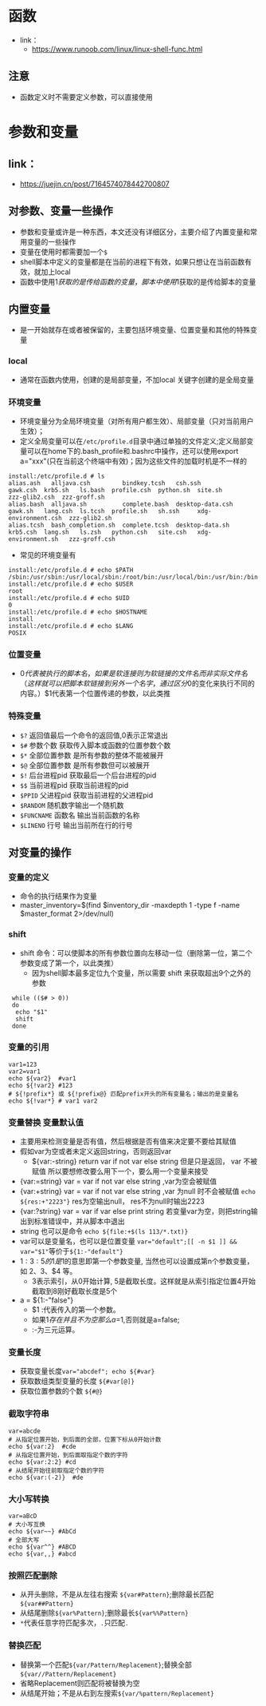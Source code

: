 # 函数
- link：
    - https://www.runoob.com/linux/linux-shell-func.html
## 注意
- 函数定义时不需要定义参数，可以直接使用

# 参数和变量
## link：
- https://juejin.cn/post/7164574078442700807
## 对参数、变量一些操作
- 参数和变量或许是一种东西，本文还没有详细区分，主要介绍了内置变量和常用变量的一些操作
- 变量在使用时都需要加一个`$`
- shell脚本中定义的变量都是在当前的进程下有效，如果只想让在当前函数有效，就加上local 
- 函数中使用$1获取的是传给函数的变量，脚本中使用$1获取的是传给脚本的变量
## 内置变量
- 是一开始就存在或者被保留的，主要包括环境变量、位置变量和其他的特殊变量
### local 
- 通常在函数内使用，创建的是局部变量，不加local 关键字创建的是全局变量
### 环境变量
- 环境变量分为全局环境变量（对所有用户都生效）、局部变量（只对当前用户生效）；
- 定义全局变量可以在`/etc/profile.d`目录中通过单独的文件定义;定义局部变量可以在home下的.bash_profile和.bashrc中操作，还可以使用export a="xxx"(只在当前这个终端中有效)；因为这些文件的加载时机是不一样的
```
install:/etc/profile.d # ls
alias.ash   alljava.csh         bindkey.tcsh   csh.ssh           gawk.csh  krb5.sh   ls.bash  profile.csh  python.sh  site.sh              zzz-glib2.csh  zzz-groff.sh
alias.bash  alljava.sh          complete.bash  desktop-data.csh  gawk.sh   lang.csh  ls.tcsh  profile.sh   sh.ssh     xdg-environment.csh  zzz-glib2.sh
alias.tcsh  bash_completion.sh  complete.tcsh  desktop-data.sh   krb5.csh  lang.sh   ls.zsh   python.csh   site.csh   xdg-environment.sh   zzz-groff.csh
```
- 常见的环境变量有
```
install:/etc/profile.d # echo $PATH
/sbin:/usr/sbin:/usr/local/sbin:/root/bin:/usr/local/bin:/usr/bin:/bin
install:/etc/profile.d # echo $USER
root
install:/etc/profile.d # echo $UID
0
install:/etc/profile.d # echo $HOSTNAME
install
install:/etc/profile.d # echo $LANG
POSIX
```
### 位置变量
- $0代表被执行的脚本名，如果是软连接则为软链接的文件名而非实际文件名（这样就可以把脚本软链接到另外一个名字，通过区分$0的变化来执行不同的内容。）$1代表第一个位置传递的参数，以此类推

### 特殊变量
- `$?` 返回值最后一个命令的返回值,0表示正常退出
- `$#` 参数个数 获取传入脚本或函数的位置参数个数
- `$*` 全部位置参数 是所有参数的整体不能被展开
- `$@` 全部位置参数 是所有参数但可以被展开
- `$!` 后台进程pid 获取最后一个后台进程的pid
- `$$` 当前进程pid 获取当前进程的pid
- `$PPID` 父进程pid 获取当前进程的父进程pid
- `$RANDOM` 随机数字输出一个随机数
- `$FUNCNAME` 函数名 输出当前函数的名称
- `$LINENO` 行号 输出当前所在行的行号

## 对变量的操作
### 变量的定义
- 命令的执行结果作为变量
- master_inventory=$(find $inventory_dir -maxdepth 1  -type f -name $master_format  2>/dev/null)
### shift
- shift 命令：可以使脚本的所有参数位置向左移动一位（删除第一位，第二个参数变成了第一个，以此类推）
    - 因为shell脚本最多定位九个变量，所以需要 shift 来获取超出9个之外的 参数
```
 while (($# > 0))
 do
  echo "$1"
  shift
 done
```
### 变量的引用
```
var1=123
var2=var1
echo ${var2}  #var1
echo ${!var2} #123
# ${!prefix*} 或 ${!prefix@} 匹配prefix开头的所有变量名；输出的是变量名
echo ${!var*} # var1 var2
```
### 变量替换 变量默认值
- 主要用来检测变量是否有值，然后根据是否有值来决定要不要给其赋值
- 假如var为空或者未定义返回string，否则返回var
    - ${var:-string} return var if not var else string 但是只是返回， var 不被赋值 所以要想修改要么用下一个，要么用一个变量来接受
- {var:=string} var = var if not var else string ,var为空会被赋值
- {var:+string} var = var if not var else string ,var 为null 时不会被赋值 `echo ${res:+"2223"}` res为空输出null， res不为null时输出2223
- {var:?string} var = var if var else print string 若变量var为空，则把string输出到标准错误中，并从脚本中退出
- string 也可以是命令 `echo ${file:+$(ls 113/*.txt)}`
- var可以是变量名，也可以是位置变量 `var="default";[[ -n $1 ]] && var="$1"`等价于`${1:-"default"}`
- ${1:3:5}的1是$1的意思即第一个参数变量, 当然也可以设置成第n个参数变量，如 $2、$3、$4 等。
    - 3表示索引，从0开始计算, 5是截取长度。这样就是从索引指定位置4开始截取到8刚好截取长度是5个
- a = ${1:-"false"}
  - $1 :代表传入的第一个参数。
  - 如果$1存在并且不为空那么a=$1,否则就是a=false;
  - :-为三元运算。
### 变量长度
- 获取变量长度`var="abcdef"; echo ${#var}`
- 获取数组类型变量的长度 `${#var[@]}`
- 获取位置参数的个数 `${#@}`

### 截取字符串
```
var=abcde
# 从指定位置开始，到后面的全部，位置下标从0开始计数
echo ${var:2}  #cde
# 从指定位置开始，到后面取指定个数的字符
echo ${var:2:2} #cd
# 从结尾开始往前取指定个数的字符
echo ${var:(-2)}  #de
```
### 大小写转换
```
var=aBcD
# 大小写互换
echo ${var~~} #AbCd
# 全部大写
echo ${var^^} #ABCD
echo ${var,,} #abcd
```
### 按照匹配删除
- 从开头删除，不是从左往右搜索 `${var#Pattern}`;删除最长匹配`${var##Pattern}`
- 从结尾删除`${var%Pattern}`;删除最长`${var%%Pattern}`
- `*`代表任意字符匹配多次，`.`只匹配`.`

### 替换匹配
- 替换第一个匹配`${var/Pattern/Replacement}`;替换全部`${var//Pattern/Replacement}`
- 省略Replacement则匹配将被替换为空
- 从结尾开始；不是从右到左搜索`${var/%pattern/Replacement}`

